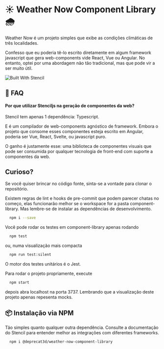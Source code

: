 
# ☀️ Weather Now Component Library 🌧️  

Weather Now é um projeto simples que exibe as condições climáticas de três localidades.

Confesso que eu poderia tê-lo escrito diretamente em algum framework javascript que gera web-components vide React, Vue ou Angular. No entanto, optei por uma abordagem não tão tradicional, mas que pode vir a ser muito útil.



![Built With Stencil](https://img.shields.io/badge/-Built%20With%20Stencil-16161d.svg?logo=data%3Aimage%2Fsvg%2Bxml%3Bbase64%2CPD94bWwgdmVyc2lvbj0iMS4wIiBlbmNvZGluZz0idXRmLTgiPz4KPCEtLSBHZW5lcmF0b3I6IEFkb2JlIElsbHVzdHJhdG9yIDE5LjIuMSwgU1ZHIEV4cG9ydCBQbHVnLUluIC4gU1ZHIFZlcnNpb246IDYuMDAgQnVpbGQgMCkgIC0tPgo8c3ZnIHZlcnNpb249IjEuMSIgaWQ9IkxheWVyXzEiIHhtbG5zPSJodHRwOi8vd3d3LnczLm9yZy8yMDAwL3N2ZyIgeG1sbnM6eGxpbms9Imh0dHA6Ly93d3cudzMub3JnLzE5OTkveGxpbmsiIHg9IjBweCIgeT0iMHB4IgoJIHZpZXdCb3g9IjAgMCA1MTIgNTEyIiBzdHlsZT0iZW5hYmxlLWJhY2tncm91bmQ6bmV3IDAgMCA1MTIgNTEyOyIgeG1sOnNwYWNlPSJwcmVzZXJ2ZSI%2BCjxzdHlsZSB0eXBlPSJ0ZXh0L2NzcyI%2BCgkuc3Qwe2ZpbGw6I0ZGRkZGRjt9Cjwvc3R5bGU%2BCjxwYXRoIGNsYXNzPSJzdDAiIGQ9Ik00MjQuNywzNzMuOWMwLDM3LjYtNTUuMSw2OC42LTkyLjcsNjguNkgxODAuNGMtMzcuOSwwLTkyLjctMzAuNy05Mi43LTY4LjZ2LTMuNmgzMzYuOVYzNzMuOXoiLz4KPHBhdGggY2xhc3M9InN0MCIgZD0iTTQyNC43LDI5Mi4xSDE4MC40Yy0zNy42LDAtOTIuNy0zMS05Mi43LTY4LjZ2LTMuNkgzMzJjMzcuNiwwLDkyLjcsMzEsOTIuNyw2OC42VjI5Mi4xeiIvPgo8cGF0aCBjbGFzcz0ic3QwIiBkPSJNNDI0LjcsMTQxLjdIODcuN3YtMy42YzAtMzcuNiw1NC44LTY4LjYsOTIuNy02OC42SDMzMmMzNy45LDAsOTIuNywzMC43LDkyLjcsNjguNlYxNDEuN3oiLz4KPC9zdmc%2BCg%3D%3D&colorA=16161d&style=flat-square)

  
## 💭 FAQ 

#### Por que utilizar Stenciljs na geração de componentes da web?

Stencil tem apenas 1 dependência: Typescript. 

E é um compilador de web-components agnóstico de framework. Embora o projeto que consome esses componentes esteja escrito em Angular, poderia ser Vue, React, Svelte, ou javascript puro.

O ganho é justamente esse: uma biblioteca de componentes visuais que pode ser consumida por qualquer tecnologia de front-end com suporte a componentes da web.

  
## Curioso?

Se você quiser brincar no código fonte, sinta-se a vontade para clonar o repositório.

Existem regras de lint e hooks de pre-commit que podem parecer chatas no começo, elas funcionarão melhor se o workspace for a pasta component-library. Mas lembre-se de instalar as dependências de desenvolvimento.

```bash 
  npm i --save
```

Você pode rodar os testes em component-library apenas rodando 

```bash 
  npm test
```

ou, numa visualização mais compacta

```bash 
  npm run test:silent
```

O motor dos testes unitários é o Jest.

Para rodar o projeto propriamente, execute

```bash 
  npm start
```

depois abra localhost na porta 3737. Lembrando que a visualização deste projeto apenas repesenta mocks.

## 📦 Instalação via NPM 

Tão simples quanto qualquer outra dependência. Consulte a documentação do Stencil para entender melhor as integrações com diferentes frameworks.

```bash 
  npm i @deprecat3d/weather-now-component-library
```



